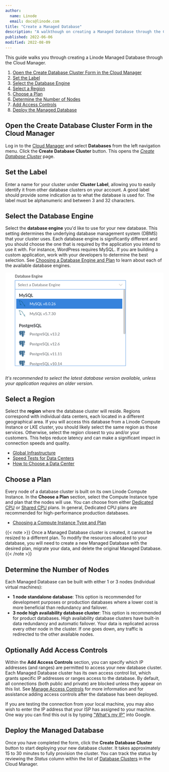 ```yaml
---
author:
  name: Linode
  email: docs@linode.com
title: "Create a Managed Database"
description: "A walkthough on creating a Managed Database through the Cloud Manager"
published: 2022-06-06
modified: 2022-08-09
---
```


This guide walks you through creating a Linode Managed Database through the Cloud Manager.

1. [Open the Create Database Cluster Form in the Cloud Manager](#open-the-create-database-cluster-form-in-the-cloud-manager)
1. [Set the Label](#set-the-label)
1. [Select the Database Engine](#select-the-database-engine)
1. [Select a Region](#select-a-region)
1. [Choose a Plan](#choose-a-plan)
1. [Determine the Number of Nodes](#determine-the-number-of-nodes)
1. [Add Access Controls](#add-access-controls)
1. [Deploy the Managed Database](#deploy-the-managed-database)

## Open the Create Database Cluster Form in the Cloud Manager

Log in to the [Cloud Manager](https://cloud.linode.com/) and select **Databases** from the left navigation menu. Click the **Create Database Cluster** button. This opens the *[Create Database Cluster](https://cloud.linode.com/databases/create)* page.

## Set the Label

Enter a name for your cluster under **Cluster Label**, allowing you to easily identify it from other database clusters on your account. A good label should provide some indication as to what the database is used for. The label must be alphanumeric and between 3 and 32 characters.

## Select the Database Engine

Select the **database engine** you'd like to use for your new database. This setting determines the underlying database management system (DBMS) that your cluster uses. Each database engine is significantly different and you should choose the one that is required by the application you intend to use it with. For instance, WordPress requires MySQL. If you are building a custom application, work with your developers to determine the best selection. See [Choosing a Database Engine and Plan](/docs/products/databases/managed-databases/guides/database-engines/) to learn about each of the available database engines.

![Screenshot of the Database Engine dropdown menu](database-create-select-engine.png)

*It's recommended to select the latest database version available, unless your application requires an older version.*

## Select a Region

Select the **region** where the database cluster will reside. Regions correspond with individual data centers, each located in a different geographical area. If you will access this database from a Linode Compute Instance or LKE cluster, you should likely select the same region as those services. Otherwise, select the region closest to you and/or your customers. This helps reduce latency and can make a significant impact in connection speeds and quality.

- [Global Infrastructure](https://www.linode.com/global-infrastructure/)
- [Speed Tests for Data Centers](https://www.linode.com/speed-test/)
- [How to Choose a Data Center](/docs/guides/how-to-choose-a-data-center/)

## Choose a Plan

Every node of a database cluster is built on its own Linode Compute Instance. In the **Choose a Plan** section, select the Compute Instance type and plan that the nodes will use. You can choose from either [Dedicated CPU](/docs/products/compute/compute-instances/plans/dedicated-cpu/) or [Shared CPU](/docs/products/compute/compute-instances/plans/shared-cpu/) plans. In general, Dedicated CPU plans are recommended for high-performance production databases.

- [Choosing a Compute Instance Type and Plan](/docs/products/compute/compute-instances/plans/choosing-a-plan/)

{{< note >}}
Once a Managed Database cluster is created, it cannot be resized to a different plan. To modify the resources allocated to your database, you will need to create a new Managed Database with the desired plan, migrate your data, and delete the original Managed Database.
{{< /note >}}

## Determine the Number of Nodes

Each Managed Database can be built with either 1 or 3 nodes (individual virtual machines):

- **1 node standalone database**: This option is recommended for development purposes or production databases where a lower cost is more beneficial than redundancy and failover.
- **3 node high availability database cluster**: This option is recommended for product databases. High availability database clusters have built-in data redundancy and automatic failover. Your data is replicated across every other node in the cluster. If one goes down, any traffic is redirected to the other available nodes.

## Optionally Add Access Controls

Within the **Add Access Controls** section, you can specify which IP addresses (and ranges) are permitted to access your new database cluster. Each Managed Database cluster has its own access control list, which grants specific IP addresses or ranges access to the database. By default, all connections (both public and private) are blocked unless they appear on this list. See [Manage Access Controls](/docs/products/databases/managed-databases/guides/manage-access-controls/) for more information and for assistance adding access controls after the database has been deployed.

If you are testing the connection from your local machine, you may also wish to enter the IP address that your ISP has assigned to your machine. One way you can find this out is by typing ["What's my IP"](https://www.google.com/search?q=what%27s+my+ip) into Google.

## Deploy the Managed Database

Once you have completed the form, click the **Create Database Cluster** button to start deploying your new database cluster. It takes approximately 15 to 30 minutes to fully provision the cluster. You can track the status by reviewing the *Status* column within the list of [Database Clusters](https://cloud.linode.com/databases) in the Cloud Manager.